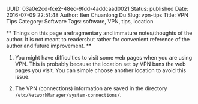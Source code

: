 UUID: 03a0e2cd-fce2-48ec-9fdd-4addcaad0021
Status: published
Date: 2016-07-09 22:51:48
Author: Ben Chuanlong Du
Slug: vpn-tips
Title: VPN Tips
Category: Software
Tags: software, VPN, tips, location

**
Things on this page arefragmentary and immature notes/thoughts of the author.
It is not meant to readersbut rather for convenient reference of the author and future improvement.
**


1. You might have difficulties to visit some web pages
when you are using VPN. 
This is probably because the location set by VPN bans 
the web pages you visit.
You can simple choose another location to avoid this issue.

2. The VPN (connections) information are saved in the directory 
`/etc/NetworkManager/system-connections/`.
